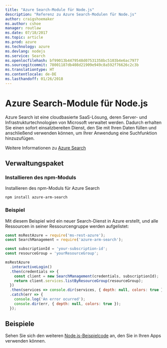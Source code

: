 ```yaml
---
title: "Azure Search-Module für Node.js"
description: "Referenz zu Azure Search-Modulen für Node.js"
author: craigshoemaker
ms.author: cshoe
manager: routlaw
ms.date: 07/18/2017
ms.topic: article
ms.prod: azure
ms.technology: azure
ms.devlang: nodejs
ms.service: Search
ms.openlocfilehash: bf99013b4479548d07531358bc5103b4e6ac7977
ms.sourcegitcommit: 78001187db408d21909e949c8a592f76626c2c3b
ms.translationtype: HT
ms.contentlocale: de-DE
ms.lasthandoff: 01/26/2018
---
```

# <a name="azure-search-modules-for-nodejs"></a>Azure Search-Module für Node.js

Azure Search ist eine cloudbasierte SaaS-Lösung, deren Server- und Infrastrukturtechnologien von Microsoft verwaltet werden. Dadurch erhalten Sie einen sofort einsatzbereiten Dienst, den Sie mit Ihren Daten füllen und anschließend verwenden können, um Ihrer Anwendung eine Suchfunktion hinzuzufügen.

Weitere Informationen zu [Azure Search](https://docs.microsoft.com/azure/search/search-what-is-azure-search)

## <a name="management-package"></a>Verwaltungspaket

### <a name="install-the-npm-module"></a>Installieren des npm-Moduls

Installieren des npm-Moduls für Azure Search

```bash
npm install azure-arm-search
```

### <a name="example"></a>Beispiel

Mit diesem Beispiel wird ein neuer Search-Dienst in Azure erstellt, und alle Ressourcen in seiner Ressourcengruppe werden aufgelistet:

```javascript
const msRestAzure = require('ms-rest-azure');
const SearchManagement = require('azure-arm-search');

const subscriptionId = 'your-subscription-id';
const resourceGroup = 'yourResourceGroup';

msRestAzure
  .interactiveLogin()
  .then(credentials => {
    const client = new SearchManagement(credentials, subscriptionId);
    return client.services.listByResourceGroup(resourceGroup);
  })
  .then(services => console.dir(services, { depth: null, colors: true }))
  .catch(err => {
    console.log('An error ocurred');
    console.dir(err, { depth: null, colors: true });
  });
```

## <a name="samples"></a>Beispiele

Sehen Sie sich den weiteren [Node.js-Beispielcode](https://azure.microsoft.com/resources/samples/?platform=nodejs) an, den Sie in Ihren Apps verwenden können.
